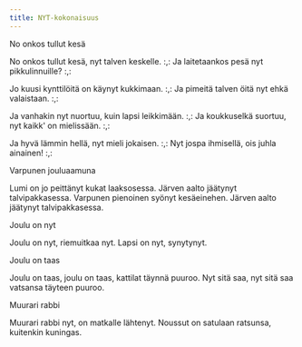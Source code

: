 ```yaml
---
title: NYT-kokonaisuus
---
```


No onkos tullut kesä

No onkos tullut kesä,
nyt talven keskelle.
:,: Ja laitetaankos pesä
nyt pikkulinnuille? :,:

Jo kuusi kynttilöitä
on käynyt kukkimaan.
:,: Ja pimeitä talven öitä
nyt ehkä valaistaan. :,:

Ja vanhakin nyt nuortuu,
kuin lapsi leikkimään.
:,: Ja koukkuselkä suortuu,
nyt kaikk' on mielissään. :,:

Ja hyvä lämmin hellä,
nyt mieli jokaisen.
:,: Nyt jospa ihmisellä,
ois juhla ainainen! :,:

Varpunen jouluaamuna

Lumi on jo peittänyt kukat laaksosessa.
Järven aalto jäätynyt talvipakkasessa.
Varpunen pienoinen syönyt kesäeinehen.
Järven aalto jäätynyt talvipakkasessa.

Joulu on nyt

Joulu on nyt, riemuitkaa nyt.
Lapsi on nyt,
synytynyt.

Joulu on taas

Joulu on taas, joulu on taas,
kattilat täynnä puuroo.
Nyt sitä saa, nyt sitä saa
vatsansa täyteen puuroo.

Muurari rabbi

Muurari rabbi nyt,
on matkalle lähtenyt.
Noussut on satulaan ratsunsa,
kuitenkin kuningas.
